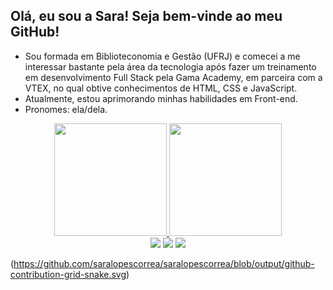 ## Olá, eu sou a Sara! Seja bem-vinde ao meu GitHub!

- Sou formada em Biblioteconomia e Gestão (UFRJ) e comecei a me interessar bastante pela área da tecnologia após fazer um treinamento em desenvolvimento Full Stack pela Gama Academy, em parceira com a VTEX, no qual obtive conhecimentos de HTML, CSS e JavaScript.
- Atualmente, estou aprimorando minhas habilidades em Front-end.
- Pronomes: ela/dela.

<div align="center">
  <a href="https://github-readme-stats.vercel.app/api?username=saralopescorrea">
  <img height="180em" src="https://github-readme-stats.vercel.app/api?username=saralopescorrea&show_icons=true&theme=tokyonight&include_all_commits=true&count_private=true"/>
  <img height="180em" src="https://github-readme-stats.vercel.app/api/top-langs/?username=saralopescorrea&layout=compact&langs_count=7&theme=tokyonight"/>
</div>
 
<div align="center"> 
  <a href="https://www.linkedin.com/in/saralopescorrea"><img src="https://img.shields.io/badge/LinkedIn-0077B5?style=for-the-badge&logo=linkedin&logoColor=white" target="blank"></a>
  <a href="https://discord.gg/bGy7MJF4" target="_blank"><img src="https://img.shields.io/badge/Discord-7289DA?style=for-the-badge&logo=discord&logoColor=white" target="blank"></a>
   <a href="mailto:saralopes0203@gmail.com" target="blank"><img src="https://img.shields.io/badge/Gmail-D14836?style=for-the-badge&logo=gmail&logoColor=white" target="blank"></a>
</div>
  
(https://github.com/saralopescorrea/saralopescorrea/blob/output/github-contribution-grid-snake.svg)



